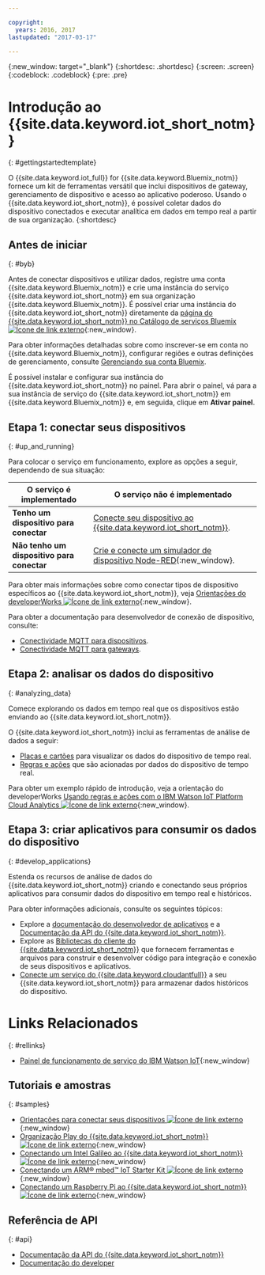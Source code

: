 ```yaml
---

copyright:
  years: 2016, 2017
lastupdated: "2017-03-17"

---
```


{:new_window: target="_blank"}
{:shortdesc: .shortdesc}
{:screen: .screen}
{:codeblock: .codeblock}
{:pre: .pre}

# Introdução ao {{site.data.keyword.iot_short_notm}}
{: #gettingstartedtemplate}

O {{site.data.keyword.iot_full}} for {{site.data.keyword.Bluemix_notm}} fornece um kit de ferramentas versátil que inclui dispositivos de gateway, gerenciamento de dispositivo e acesso ao aplicativo poderoso. Usando o {{site.data.keyword.iot_short_notm}}, é possível coletar dados do dispositivo conectados e executar analítica em dados em tempo real a partir de sua organização.
{:shortdesc}

## Antes de iniciar
{: #byb}

Antes de conectar dispositivos e utilizar dados, registre uma conta {{site.data.keyword.Bluemix_notm}} e crie uma instância do serviço {{site.data.keyword.iot_short_notm}} em sua organização {{site.data.keyword.Bluemix_notm}}. É possível criar uma instância do {{site.data.keyword.iot_short_notm}} diretamente da [página do {{site.data.keyword.iot_short_notm}} no Catálogo de serviços Bluemix ![Ícone de link externo](../../icons/launch-glyph.svg "Ícone de link externo")](https://console.{DomainName}/catalog/services/internet-of-things-platform/){:new_window}.  

Para obter informações detalhadas sobre como inscrever-se em conta no {{site.data.keyword.Bluemix_notm}}, configurar regiões e outras definições de gerenciamento, consulte [Gerenciando
sua conta Bluemix](https://console.ng.bluemix.net/docs/admin/account.html#signup).

É possível instalar e configurar sua instância do {{site.data.keyword.iot_short_notm}} no painel. Para abrir o painel, vá para a sua instância de serviço do {{site.data.keyword.iot_short_notm}} em
{{site.data.keyword.Bluemix_notm}} e, em seguida, clique em **Ativar painel**.

## Etapa 1: conectar seus dispositivos
{: #up_and_running}

Para colocar o serviço em funcionamento, explore as opções a seguir, dependendo de sua situação:

   |   O serviço é implementado | O serviço não é implementado
  ------------- | -------------
  **Tenho um dispositivo para conectar** | [Conecte seu dispositivo ao {{site.data.keyword.iot_short_notm}}](iotplatform_task.html#iotplatform_task).| Explore a conexão de dispositivo no [demo da organização Play ![Ícone de link externo](../../icons/launch-glyph.svg "Ícone de link externo")](http://discover-iot.eu-gb.mybluemix.net/?cm_mc_uid=44491599487314618721024&cm_mc_sid_50200000=1462798151#/play){:new_window}.
  **Não tenho um dispositivo para conectar** | [Crie e conecte um simulador de dispositivo Node-RED](nodereddevice_sample.html){:new_window}. | Introdução ao [Watson IoT Platform Starter](https://console.ng.bluemix.net/docs/starters/IoT/iot500.html).
Para obter mais informações sobre como conectar tipos de dispositivo específicos ao {{site.data.keyword.iot_short_notm}}, veja [Orientações do developerWorks ![Ícone de link externo](../../icons/launch-glyph.svg "Ícone de link externo")](https://developer.ibm.com/recipes/tutorials/category/internet-of-things-iot/){:new_window}.  

Para obter a documentação para desenvolvedor de conexão de dispositivo, consulte:
- [Conectividade MQTT para dispositivos](devices/mqtt.html).
- [Conectividade MQTT para gateways](gateways/mqtt.html).

## Etapa 2: analisar os dados do dispositivo
{: #analyzing_data}

Comece explorando os dados em tempo real que os dispositivos estão enviando ao {{site.data.keyword.iot_short_notm}}.

O {{site.data.keyword.iot_short_notm}} inclui as ferramentas de análise de dados a seguir:  
- [Placas e cartões](data_visualization.html) para visualizar os dados do dispositivo de tempo real.
- [Regras e ações](analytics.html) que são acionadas por dados do dispositivo de tempo real.

Para obter um exemplo rápido de introdução, veja a orientação do developerWorks [Usando regras e ações com o IBM Watson IoT Platform Cloud Analytics ![Ícone de link externo](../../icons/launch-glyph.svg "Ícone de link externo")](https://developer.ibm.com/recipes/tutorials/using-rules-and-actions-with-ibm-watson-iot-platform-cloud-analytics/){:new_window}.

## Etapa 3: criar aplicativos para consumir os dados do dispositivo
{: #develop_applications}

Estenda os recursos de análise de dados do {{site.data.keyword.iot_short_notm}} criando e conectando seus próprios aplicativos para consumir dados do dispositivo em tempo real e históricos.

Para obter informações adicionais, consulte os
seguintes tópicos:   
- Explore a [documentação do desenvolvedor de aplicativos](applications/api.html) e a [Documentação da API do {{site.data.keyword.iot_short_notm}}](reference/api.html).
- Explore as [Bibliotecas do cliente do {{site.data.keyword.iot_short_notm}}](iot_platform_client_lib.html) que fornecem ferramentas e arquivos para construir e desenvolver código para integração e conexão de seus dispositivos e aplicativos.
- [Conecte um serviço do {{site.data.keyword.cloudantfull}}](cloudant_connector.html) a seu {{site.data.keyword.iot_short_notm}} para armazenar dados históricos do dispositivo.




# Links Relacionados
{: #rellinks}
* [Painel de funcionamento de serviço do IBM Watson IoT](https://status.internetofthings.ibmcloud.com){:new_window}

## Tutoriais e amostras
{: #samples}
* [Orientações para conectar seus dispositivos ![Ícone de link externo](../../icons/launch-glyph.svg "Ícone de link externo")](https://developer.ibm.com/recipes/tutorials/category/internet-of-things-iot/){:new_window}
* [Organização Play do {{site.data.keyword.iot_short_notm}} ![Ícone de link externo](../../icons/launch-glyph.svg "Ícone de link externo")](https://play.internetofthings.ibmcloud.com/){:new_window}
* [Conectando um Intel Galileo ao {{site.data.keyword.iot_short_notm}} ![Ícone de link externo](../../icons/launch-glyph.svg "Ícone de link externo")](https://developer.ibm.com/recipes/tutorials/connect-an-intel-galileo-to-the-internet-of-things-foundation-connect/){:new_window}
* [Conectando um ARM® mbed™ IoT Starter Kit ![Ícone de link externo](../../icons/launch-glyph.svg "Ícone de link externo")](https://developer.ibm.com/recipes/tutorials/arm-mbed-iot-starter-kit-part-1/){:new_window}
* [Conectando um Raspberry Pi ao {{site.data.keyword.iot_short_notm}} ![Ícone de link externo](../../icons/launch-glyph.svg "Ícone de link externo")](https://developer.ibm.com/recipes/tutorials/raspberry-pi-4/){:new_window}

## Referência de API
{: #api}
* [Documentação da API do {{site.data.keyword.iot_short_notm}}](../reference/api.html)
* [Documentação do developer](developer_doc_overview.html)
